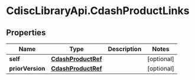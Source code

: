 # CdiscLibraryApi.CdashProductLinks

## Properties

Name | Type | Description | Notes
------------ | ------------- | ------------- | -------------
**self** | [**CdashProductRef**](CdashProductRef.md) |  | [optional] 
**priorVersion** | [**CdashProductRef**](CdashProductRef.md) |  | [optional] 


